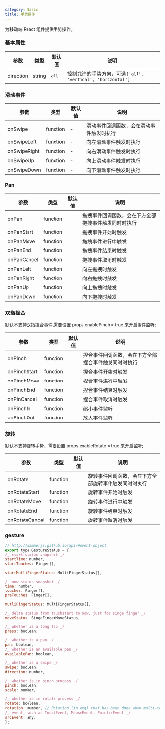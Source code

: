 ```yaml
---
category: Basic
title: 手势操作
---
```


为移动端 React 组件提供手势操作。

<DEMO>

### 基本属性

| 参数      | 类型   | 默认值 | 说明                                                        |
| --------- | ------ | ------ | ----------------------------------------------------------- |
| direction | string | `all`  | 控制允许的手势方向，可选`['all', 'vertical', 'horizontal']` |

### 滑动事件

| 参数         | 类型     | 默认值 | 说明                                     |
| ------------ | -------- | ------ | ---------------------------------------- |
| onSwipe      | function | -      | 滑动事件回调函数，会在滑动事件触发时执行 |
| onSwipeLeft  | function | -      | 向左滑动事件触发时执行                   |
| onSwipeRight | function | -      | 向右滑动事件触发时执行                   |
| onSwipeUp    | function | -      | 向上滑动事件触发时执行                   |
| onSwipeDown  | function | -      | 向下滑动事件触发时执行                   |

### Pan

| 参数        | 类型     | 默认值 | 说明                                                 |
| ----------- | -------- | ------ | ---------------------------------------------------- |
| onPan       | function |        | 拖拽事件回调函数，会在下方全部拖拽事件触发同时时执行 |
| onPanStart  | function |        | 拖拽事件开始时触发                                   |
| onPanMove   | function |        | 拖拽事件进行中触发                                   |
| onPanEnd    | function |        | 拖拽事件结束时触发                                   |
| onPanCancel | function |        | 拖拽事件取消时触发                                   |
| onPanLeft   | function |        | 向左拖拽时触发                                       |
| onPanRight  | function |        | 向右拖拽时触发                                       |
| onPanUp     | function |        | 向上拖拽时触发                                       |
| onPanDown   | function |        | 向下拖拽时触发                                       |

### 双指捏合

默认不支持双指捏合事件,需要设置 props.enablePinch = true 来开启事件监听;

| 参数         | 类型     | 默认值 | 说明                                                 |
| ------------ | -------- | ------ | ---------------------------------------------------- |
| onPinch      | function |        | 捏合事件回调函数，会在下方全部捏合事件触发同时时执行 |
| onPinchStart | function |        | 捏合事件开始时触发                                   |
| onPinchMove  | function |        | 捏合事件进行中触发                                   |
| onPinchEnd   | function |        | 捏合事件结束时触发                                   |
| onPinCancel  | function |        | 捏合事件取消时触发                                   |
| onPinchIn    | function |        | 缩小事件监听                                         |
| onPinchOut   | function |        | 放大事件监听                                         |

### 旋转

默认不支持旋转手势，需要设置 props.enableRotate = true 来开启监听;

| 参数           | 类型     | 默认值 | 说明                                                 |
| -------------- | -------- | ------ | ---------------------------------------------------- |
| onRotate       | function |        | 旋转事件回调函数，会在下方全部旋转事件触发同时时执行 |
| onRotateStart  | function |        | 旋转事件开始时触发                                   |
| onRotateMove   | function |        | 旋转事件进行中触发                                   |
| onRotateEnd    | function |        | 旋转事件结束时触发                                   |
| onRotateCancel | function |        | 旋转事件取消时触发                                   |

### gesture

```javascript
// http://hammerjs.github.io/api/#event-object
export type GestureStatus = {
/_ start status snapshot _/
startTime: number,
startTouches: Finger[],

startMutliFingerStatus: MultiFingerStatus[],

/_ now status snapshot _/
time: number,
touches: Finger[],
preTouches: Finger[],

mutliFingerStatus: MultiFingerStatus[],

/_ delta status from touchstart to now, just for singe finger _/
moveStatus: SingeFingerMoveStatus,

/_ whether is a long tap _/
press: boolean,

/_ whether is a pan _/
pan: boolean,
/_ whether is an available pan _/
availablePan: boolean,

/_ whether is a swipe _/
swipe: boolean,
direction: number,

/_ whether is in pinch process _/
pinch: boolean,
scale: number,

/_ whether is in rotate process _/
rotate: boolean,
rotation: number, // Rotation (in deg) that has been done when multi-touch. 0 on a single touch.
/_ event, such as TouchEvent, MouseEvent, PointerEvent _/
srcEvent: any,
};
```
